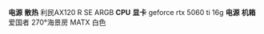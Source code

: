 **电源**
**散热** 利民AX120 R SE ARGB
**CPU**
**显卡** geforce rtx 5060 ti 16g
**电源**
**机箱** 爱国者 270°海景房 MATX 白色

